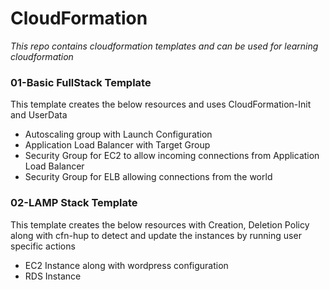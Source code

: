 # CloudFormation
*This repo contains cloudformation templates and can be used for learning cloudformation*
### 01-Basic FullStack Template
This template creates the below resources and uses CloudFormation-Init and UserData
- Autoscaling group with Launch Configuration
- Application Load Balancer with Target Group
- Security Group for EC2 to allow incoming connections from Application Load Balancer
- Security Group for ELB allowing connections from the world

### 02-LAMP Stack Template
This template creates the below resources with Creation, Deletion Policy along with cfn-hup to detect and update the instances by running user specific actions
- EC2 Instance along with wordpress configuration
- RDS Instance
